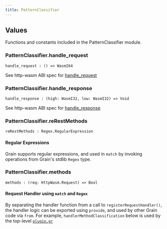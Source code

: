 ```yaml
---
title: PatternClassifier
---
```


## Values

Functions and constants included in the PatternClassifier module.

### PatternClassifier.**handle_request**

```grain
handle_request : () => WasmI64
```

  See http-wasm ABI spec for [handle_request](./http-wasm-abi.md#handle_request)

### PatternClassifier.**handle_response**

```grain
handle_response : (high: WasmI32, low: WasmI32) => Void
```

  See http-wasm ABI spec for [handle_response](./http-wasm-abi.md#handle_response)

### PatternClassifier.**reRestMethods**

```grain
reRestMethods : Regex.RegularExpression
```

  #### Regular Expressions

  Grain supports regular expressions, and used in `match` by invoking operations from 
  Grain's stdlib `Regex` type.

### PatternClassifier.**methods**

```grain
methods : (req: HttpWasm.Request) => Bool
```

 
  #### Request Handler using `match` and `Regex`

   By separating the handler function from a call to `registerRequestHandler()`,
   the handler logic can be exported using `provide`, and used by other Grain code via `from`.
   For example, `handlerMethodClassification` below is used by the top-level [`plugin.gr`](../../plugin.gr)

